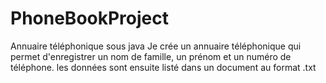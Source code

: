 # PhoneBookProject
Annuaire téléphonique sous java
Je crée un annuaire téléphonique qui permet d'enregistrer un nom de famille, un prénom et un numéro de téléphone.
les données sont ensuite listé dans un document au format .txt
